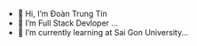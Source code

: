 - 👋 Hi, I’m Đoàn Trung Tín
- 👀 I’m Full Stack Devloper ...
- 🌱 I’m currently learning at Sai Gon University...
